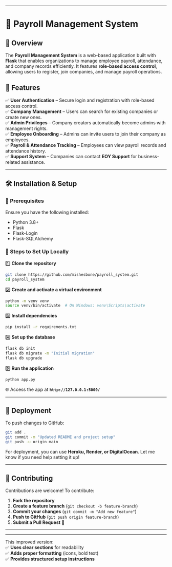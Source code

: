 
---

# 🏢 Payroll Management System  

## 📌 Overview  
The **Payroll Management System** is a web-based application built with **Flask** that enables organizations to manage employee payroll, attendance, and company records efficiently. It features **role-based access control**, allowing users to register, join companies, and manage payroll operations.  

## 🚀 Features  
✅ **User Authentication** – Secure login and registration with role-based access control.  
✅ **Company Management** – Users can search for existing companies or create new ones.  
✅ **Admin Privileges** – Company creators automatically become admins with management rights.  
✅ **Employee Onboarding** – Admins can invite users to join their company as employees.  
✅ **Payroll & Attendance Tracking** – Employees can view payroll records and attendance history.  
✅ **Support System** – Companies can contact **EOY Support** for business-related assistance.  

---

## 🛠 Installation & Setup  

### 📌 Prerequisites  
Ensure you have the following installed:  
- Python 3.8+  
- Flask  
- Flask-Login  
- Flask-SQLAlchemy  

### 🔧 Steps to Set Up Locally  

1️⃣ **Clone the repository**  
```sh
git clone https://github.com/mishesbone/payroll_system.git
cd payroll_system
```

2️⃣ **Create and activate a virtual environment**  
```sh
python -m venv venv
source venv/bin/activate  # On Windows: venv\Scripts\activate
```

3️⃣ **Install dependencies**  
```sh
pip install -r requirements.txt
```

4️⃣ **Set up the database**  
```sh
flask db init
flask db migrate -m "Initial migration"
flask db upgrade
```

5️⃣ **Run the application**  
```sh
python app.py
```
🌐 Access the app at **`http://127.0.0.1:5000/`**  

---

## 🚀 Deployment  

To push changes to GitHub:  
```sh
git add .
git commit -m "Updated README and project setup"
git push -u origin main
```

For deployment, you can use **Heroku, Render, or DigitalOcean**. Let me know if you need help setting it up!

---

## 🤝 Contributing  
Contributions are welcome! To contribute:  
1. **Fork the repository**  
2. **Create a feature branch** (`git checkout -b feature-branch`)  
3. **Commit your changes** (`git commit -m "Add new feature"`)  
4. **Push to GitHub** (`git push origin feature-branch`)  
5. **Submit a Pull Request** 🚀  

---



---

This improved version:  
✅ **Uses clear sections** for readability  
✅ **Adds proper formatting** (icons, bold text)  
✅ **Provides structured setup instructions**  
